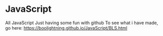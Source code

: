 # JavaScript
All JavaScript 
Just having some fun with github
To see what i have made, go here:
https://boolightning.github.io/JavaScript/BLS.html
